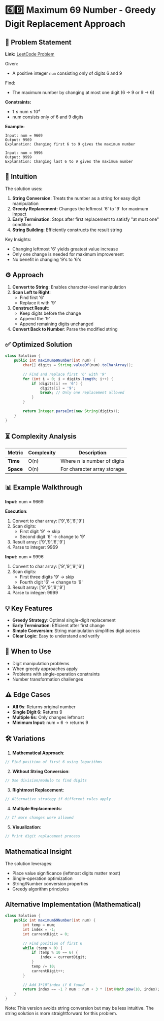 # 6️⃣9️⃣ Maximum 69 Number - Greedy Digit Replacement Approach

## 📜 Problem Statement
**Link:** [LeetCode Problem](https://leetcode.com/problems/maximum-69-number/description/?envType=daily-question&envId=2025-08-16)

Given:
- A positive integer `num` consisting only of digits 6 and 9

Find:
- The maximum number by changing at most one digit (6 → 9 or 9 → 6)

**Constraints:**
- 1 ≤ num ≤ 10⁴
- num consists only of 6 and 9 digits

**Example:**
```text
Input: num = 9669
Output: 9969
Explanation: Changing first 6 to 9 gives the maximum number

Input: num = 9996
Output: 9999
Explanation: Changing last 6 to 9 gives the maximum number
```

## 🧠 Intuition
The solution uses:
1. **String Conversion**: Treats the number as a string for easy digit manipulation
2. **Greedy Replacement**: Changes the leftmost '6' to '9' for maximum impact
3. **Early Termination**: Stops after first replacement to satisfy "at most one" condition
4. **String Building**: Efficiently constructs the result string

Key Insights:
- Changing leftmost '6' yields greatest value increase
- Only one change is needed for maximum improvement
- No benefit in changing '9's to '6's

## ⚙️ Approach
1. **Convert to String**: Enables character-level manipulation
2. **Scan Left to Right**:
   - Find first '6'
   - Replace it with '9'
3. **Construct Result**:
   - Keep digits before the change
   - Append the '9'
   - Append remaining digits unchanged
4. **Convert Back to Number**: Parse the modified string

## ✅ Optimized Solution
```java
class Solution {
    public int maximum69Number(int num) {
        char[] digits = String.valueOf(num).toCharArray();
        
        // Find and replace first '6' with '9'
        for (int i = 0; i < digits.length; i++) {
            if (digits[i] == '6') {
                digits[i] = '9';
                break; // Only one replacement allowed
            }
        }
        
        return Integer.parseInt(new String(digits));
    }
}
```

## ⏳ Complexity Analysis
| Metric          | Complexity | Description |
|-----------------|------------|-------------|
| **Time**        | O(n)       | Where n is number of digits |
| **Space**       | O(n)       | For character array storage |

## 📊 Example Walkthrough
**Input:** num = 9669

**Execution:**
1. Convert to char array: ['9','6','6','9']
2. Scan digits:
   - First digit '9' → skip
   - Second digit '6' → change to '9'
3. Result array: ['9','9','6','9']
4. Parse to integer: 9969

**Input:** num = 9996
1. Convert to char array: ['9','9','9','6']
2. Scan digits:
   - First three digits '9' → skip
   - Fourth digit '6' → change to '9'
3. Result array: ['9','9','9','9']
4. Parse to integer: 9999

## 💡 Key Features
- **Greedy Strategy**: Optimal single-digit replacement
- **Early Termination**: Efficient after first change
- **Simple Conversion**: String manipulation simplifies digit access
- **Clear Logic**: Easy to understand and verify

## 🚀 When to Use
- Digit manipulation problems
- When greedy approaches apply
- Problems with single-operation constraints
- Number transformation challenges

## ⚠️ Edge Cases
- **All 9s**: Returns original number
- **Single Digit 6**: Returns 9
- **Multiple 6s**: Only changes leftmost
- **Minimum Input**: num = 6 → returns 9

## 🛠 Variations
1. **Mathematical Approach**:
```java
// Find position of first 6 using logarithms
```

2. **Without String Conversion**:
```java
// Use division/modulo to find digits
```

3. **Rightmost Replacement**:
```java
// Alternative strategy if different rules apply
```

4. **Multiple Replacements**:
```java
// If more changes were allowed
```

5. **Visualization**:
```java
// Print digit replacement process
```

## Mathematical Insight
The solution leverages:
- Place value significance (leftmost digits matter most)
- Single-operation optimization
- String/Number conversion properties
- Greedy algorithm principles

## Alternative Implementation (Mathematical)
```java
class Solution {
    public int maximum69Number(int num) {
        int temp = num;
        int index = -1;
        int currentDigit = 0;
        
        // Find position of first 6
        while (temp > 0) {
            if (temp % 10 == 6) {
                index = currentDigit;
            }
            temp /= 10;
            currentDigit++;
        }
        
        // Add 3*10^index if 6 found
        return index == -1 ? num : num + 3 * (int)Math.pow(10, index);
    }
}
```
Note: This version avoids string conversion but may be less intuitive. The string solution is more straightforward for this problem.
